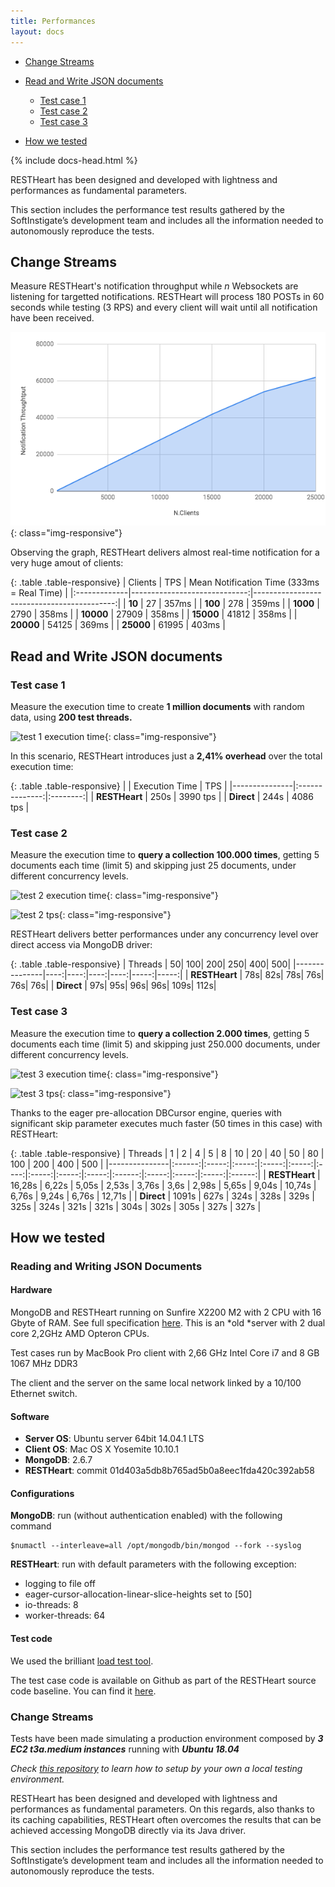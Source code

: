 ```yaml
---
title: Performances
layout: docs
---
```


<div markdown="1" class="d-none d-xl-block col-xl-2 order-last bd-toc">

* [Change Streams](#change-streams)

* [Read and Write JSON documents](#read-and-write-json-documents)
    * [Test case 1](#test-case-1)
    * [Test case 2](#test-case-2)
    * [Test case 3](#test-case-3)

* [How we tested](#how-we-tested)

</div>
<div markdown="1" class="col-12 col-md-9 col-xl-8 py-md-3 bd-content">

{% include docs-head.html %} 

RESTHeart has been designed and developed with lightness and
performances as fundamental parameters.

This section includes the performance test results gathered by the
SoftInstigate’s development team and includes all the information needed
to autonomously reproduce the tests.

## Change Streams

Measure RESTHeart's notification throughput while _n_ Websockets are listening for targetted notifications.
RESTHeart will process 180 POSTs in 60 seconds while testing (3 RPS) and every client will wait until all notification have been received.


![change stream test](/images/perftest/change-stream-test.png){: class="img-responsive"}

Observing the graph, RESTHeart delivers almost real-time notification for a very huge amout of clients:

{: .table .table-responsive}
|  Clients     |              TPS             | Mean Notification Time (333ms = Real Time) |
|:-------------|-----------------------------:|-------------------------------------------:|
| **10**       |      27                      |             357ms                          |
| **100**      |      278                     |             359ms                          |
| **1000**     |      2790                    |             358ms                          |
| **10000**    |      27909                   |             358ms                          |
| **15000**    |      41812                   |             358ms                          |
| **20000**    |      54125                   |             369ms                          |
| **25000**    |      61995                   |             403ms                          |


## Read and Write JSON documents

### Test case 1

Measure the execution time to create **1 million documents** with random
data, using **200 test threads.**

![test 1 execution
time](https://restheart.org/images/perftest/test-1-et.png){: class="img-responsive"}

In this scenario, RESTHeart introduces just a **2,41% overhead** over
the total execution time:

{: .table .table-responsive}
|               | Execution Time |    TPS   |
|---------------|:--------------:|:--------:|
| **RESTHeart** |      250s      | 3990 tps |
| **Direct**    |      244s      | 4086 tps |

### Test case 2

Measure the execution time to **query a collection 100.000 times**,
getting 5 documents each time (limit 5) and skipping just 25 documents,
under different concurrency levels. 

![test 2 execution
time](https://restheart.org/images/perftest/test-2-et.png){: class="img-responsive"}

![test 2 tps](https://restheart.org/images/perftest/test-2-tps.png){: class="img-responsive"}

RESTHeart delivers better performances under any concurrency level over
direct access via MongoDB driver:

{: .table .table-responsive}
| Threads       |   50|  100|  200|  250|   400|   500|
|---------------|----:|----:|----:|----:|-----:|-----:|
| **RESTHeart** |  78s|  82s|  78s|  76s|   76s|   76s|
| **Direct**    |  97s|  95s|  96s|  96s|  109s|  112s|

### Test case 3

Measure the execution time to **query a collection 2.000 times**,
getting 5 documents each time (limit 5) and skipping just 250.000
documents, under different concurrency levels.

![test 3 execution
time](https://restheart.org/images/perftest/test-3-et.png){: class="img-responsive"}

![test 3 tps](https://restheart.org/images/perftest/test-3-tps.png){: class="img-responsive"}

Thanks to the eager pre-allocation DBCursor engine, queries with
significant skip parameter executes much faster (50 times in this case)
with RESTHeart:

{: .table .table-responsive}
| Threads       |    1   |   2   |   4   |   5   |   8   |  10  |   20  |   40  |   50  |   80   |  100  |  200  |  400  |   500  |
|---------------|:------:|:-----:|:-----:|:-----:|:-----:|:----:|:-----:|:-----:|:-----:|:------:|:-----:|:-----:|:-----:|:------:|
| **RESTHeart** | 16,28s | 6,22s | 5,05s | 2,53s | 3,76s | 3,6s | 2,98s | 5,65s | 9,04s | 10,74s | 6,76s | 9,24s | 6,76s | 12,71s |
| **Direct**    |  1091s |  627s |  324s |  328s |  329s | 325s |  324s |  321s |  321s |  304s  |  302s |  305s |  327s |  327s  |

## How we tested

### Reading and Writing JSON Documents

#### Hardware

MongoDB and RESTHeart running on Sunfire X2200 M2 with 2 CPU with 16
Gbyte of RAM. See full
specification [here](https://docs.oracle.com/cd/E19121-01/sf.x2200m2/819-6597-12/Chap1.html).
This is an *old *server with 2 dual core 2,2GHz AMD Opteron CPUs.

Test cases run by MacBook Pro client with 2,66 GHz Intel Core i7 and 8
GB 1067 MHz DDR3

The client and the server on the same local network linked by a 10/100
Ethernet switch.

#### Software

-   **Server OS**: Ubuntu server 64bit 14.04.1 LTS
-   **Client OS**: Mac OS X Yosemite 10.10.1
-   **MongoDB**: 2.6.7
-   **RESTHeart**: commit 01d403a5db8b765ad5b0a8eec1fda420c392ab58

#### Configurations

**MongoDB**: run (without authentication enabled) with the following
command


```
$numactl --interleave=all /opt/mongodb/bin/mongod --fork --syslog
```

**RESTHeart**: run with default parameters with the following exception:

-   logging to file off
-   eager-cursor-allocation-linear-slice-heights set to \[50\]
-   io-threads: 8 
-   worker-threads: 64 

#### Test code

We used the brilliant [load test
tool](https://github.com/bazhenov/load-test-tool).

The test case code is available on Github as part of the RESTHeart source code baseline. You can find
it [here](https://github.com/SoftInstigate/restheart/tree/master/core/src/test/java/org/restheart/test/performance).

### Change Streams

Tests have been made simulating a production environment composed by ***3 EC2 t3a.medium instances*** running with ***Ubuntu 18.04***

_Check [this repository](https://github.com/SoftInstigate/restheart-perftest) to learn how to setup by your own a local testing environment._

RESTHeart has been designed and developed with lightness and
performances as fundamental parameters. On this regards, also thanks to
its caching capabilities, RESTHeart often overcomes the results that can
be achieved accessing MongoDB directly via its Java driver.

This section includes the performance test results gathered by the
SoftInstigate’s development team and includes all the information needed
to autonomously reproduce the tests.